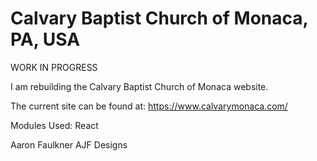 # Calvary Baptist Church of Monaca, PA, USA

WORK IN PROGRESS

I am rebuilding the Calvary Baptist Church of Monaca website.

The current site can be found at:
https://www.calvarymonaca.com/

Modules Used:
React

Aaron Faulkner
AJF Designs